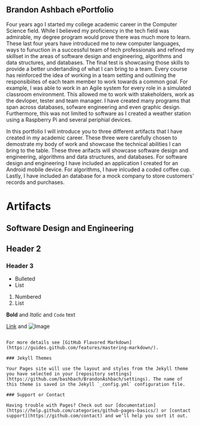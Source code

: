 ## Brandon Ashbach ePortfolio

Four years ago I started my college academic career in the Computer Science field. While I believed my proficiency in the tech field was admirable, my degree program would prove there was much more to learn. These last four years have introduced me to new computer languages, ways to funuction in a successful team of tech professionals and refined my skillset in the areas of software design and engineering, algorithms and data structures, and databases. The final test is showcasing those skills to provide a better undertanding of what I can bring to a team. Every course has reinforced the idea of working in a team setting and outlining the responsibiites of each team member to work towards a common goal. For example, I was able to work in an Agile system for every role in a simulated classroom environment. This allowed me to work with stakeholders, work as the devloper, tester and team manager. I have created many programs that span across databases, sofware engineering and even graphic design. Furthermore, this was not limited to software as I created a weather station using a Raspberry Pi and several periphial devices. 

In this portfolio I will introduce you to three different artifacts that I have created in my academic career. These three were carefully chosen to demostrate my body of work and showcase the technical abilities I can bring to the table. These three arifacts will showcase software design and engineering, algorithms and data structures, and databases. For software design and engineering I have included an application I created for an Android mobile device. For algorithms, I have inlcuded a coded coffee cup. Lastly, I have included an database for a mock company to store customers' records and purchases. 

# Artifacts 

## Software Design and Engineering



## Header 2
### Header 3

- Bulleted
- List

1. Numbered
2. List

**Bold** and _Italic_ and `Code` text

[Link](url) and ![Image](src)
```

For more details see [GitHub Flavored Markdown](https://guides.github.com/features/mastering-markdown/).

### Jekyll Themes

Your Pages site will use the layout and styles from the Jekyll theme you have selected in your [repository settings](https://github.com/bashbach/BrandonAshbach/settings). The name of this theme is saved in the Jekyll `_config.yml` configuration file.

### Support or Contact

Having trouble with Pages? Check out our [documentation](https://help.github.com/categories/github-pages-basics/) or [contact support](https://github.com/contact) and we’ll help you sort it out.
